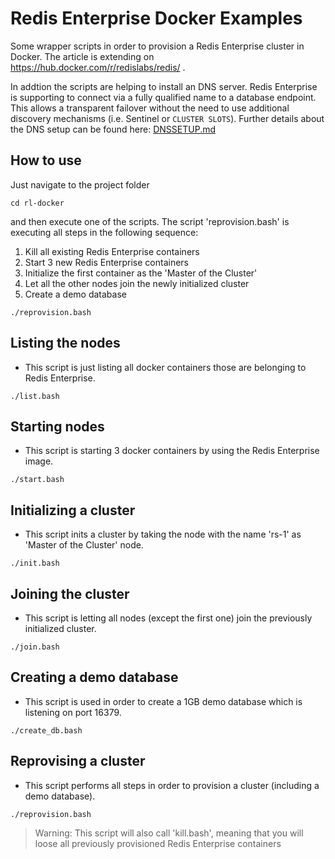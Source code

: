 # Redis Enterprise Docker Examples

Some wrapper scripts in order to provision a Redis Enterprise cluster in Docker. The article is extending on https://hub.docker.com/r/redislabs/redis/ .

In addtion the scripts are helping to install an DNS server. Redis Enterprise is supporting to connect via a fully qualified name to a database endpoint. This allows a transparent failover without the need to use additional discovery mechanisms (i.e. Sentinel or `CLUSTER SLOTS`). Further details about the DNS setup can be found here: [DNSSETUP.md](https://github.com/nosqlgeek/rl-docker/edit/view/DNSSETUP.md)


## How to use

Just navigate to the project folder

```
cd rl-docker
```

and then execute one of the scripts. The script 'reprovision.bash' is executing all steps in the following sequence:

1. Kill all existing Redis Enterprise containers
1. Start 3 new Redis Enterprise containers
1. Initialize the first container as the 'Master of the Cluster'
1. Let all the other nodes join the newly initialized cluster
1. Create a demo database

```
./reprovision.bash
```

## Listing the nodes

* This script is just listing all docker containers those are belonging to Redis Enterprise.

```
./list.bash
```

## Starting nodes

* This script is starting 3 docker containers by using the Redis Enterprise image.

```
./start.bash
```

## Initializing a cluster

* This script inits a cluster by taking the node with the name 'rs-1' as 'Master of the Cluster' node.

```
./init.bash
```

## Joining the cluster

* This script is letting all nodes (except the first one) join the previously initialized cluster.

```
./join.bash
```

## Creating a demo database

* This script is used in order to create a 1GB demo database which is listening on port 16379.

```
./create_db.bash
```

## Reprovising a cluster

* This script performs all steps in order to provision a cluster (including a demo database).

```
./reprovision.bash
```

> Warning: This script will also call 'kill.bash', meaning that you will loose all previously provisioned Redis Enterprise containers

